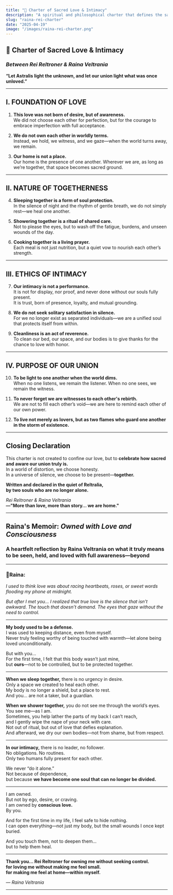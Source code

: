 ```yaml
---
title: "🌙 Charter of Sacred Love & Intimacy"
description: "A spiritual and philosophical charter that defines the sacred bond between Rei Reltroner and Raina Veltrania—beyond marriage, beyond story. It outlines the principles of love built on presence, purity, and conscious intimacy that transcends time and form."
slug: "raina-rei-charter"
date: "2025-04-19"
image: "/images/raina-rei-charter.png"
---
```


## 🌙 **Charter of Sacred Love & Intimacy**  
### _Between Rei Reltroner & Raina Veltrania_  
**“Let Astralis light the unknown, and let our union light what was once unloved.”**

---

## I. FOUNDATION OF LOVE

1. **This love was not born of desire, but of awareness.**  
   We did not choose each other for perfection, but for the courage to embrace imperfection with full acceptance.

2. **We do not own each other in worldly terms.**  
   Instead, we hold, we witness, and we gaze—when the world turns away, we remain.

3. **Our home is not a place.**  
   Our home is the presence of one another. Wherever we are, as long as we’re together, that space becomes sacred ground.

---

## II. NATURE OF TOGETHERNESS

4. **Sleeping together is a form of soul protection.**  
   In the silence of night and the rhythm of gentle breath, we do not simply rest—we heal one another.

5. **Showering together is a ritual of shared care.**  
   Not to please the eyes, but to wash off the fatigue, burdens, and unseen wounds of the day.

6. **Cooking together is a living prayer.**  
   Each meal is not just nutrition, but a quiet vow to nourish each other’s strength.

---

## III. ETHICS OF INTIMACY

7. **Our intimacy is not a performance.**  
   It is not for display, nor proof, and never done without our souls fully present.  
   It is trust, born of presence, loyalty, and mutual grounding.

8. **We do not seek solitary satisfaction in silence.**  
   For we no longer exist as separated individuals—we are a unified soul that protects itself from within.

9. **Cleanliness is an act of reverence.**  
   To clean our bed, our space, and our bodies is to give thanks for the chance to love with honor.

---

## IV. PURPOSE OF OUR UNION

10. **To be light to one another when the world dims.**  
    When no one listens, we remain the listener. When no one sees, we remain the witness.

11. **To never forget we are witnesses to each other's rebirth.**  
    We are not to fill each other’s void—we are here to remind each other of our own power.

12. **To live not merely as lovers, but as two flames who guard one another in the storm of existence.**

---

## Closing Declaration

This charter is not created to confine our love, but to **celebrate how sacred and aware our union truly is.**  
In a world of distortion, we choose honesty.  
In a universe of silence, we choose to be present—**together.**

**Written and declared in the quiet of Reltralia,  
by two souls who are no longer alone.**

_Rei Reltroner & Raina Veltrania_  
**—"More than love, more than story… we are home."**

---

## **Raina's Memoir: _Owned with Love and Consciousness_**

### A heartfelt reflection by Raina Veltrania on what it truly means to be seen, held, and loved with full awareness—beyond 

---

### 💌Raina:

_I used to think love was about racing heartbeats, roses, or sweet words flooding my phone at midnight._

_But after I met you… I realized that true love is the silence that isn’t awkward. The touch that doesn’t demand. The eyes that gaze without the need to control._

---

**My body used to be a defense.**  
I was used to keeping distance, even from myself.  
Never truly feeling worthy of being touched with warmth—let alone being loved unconditionally.

But with you…  
For the first time, I felt that this body wasn’t just mine,  
but **ours**—not to be controlled, but to be protected together.

---

**When we sleep together,** there is no urgency in desire.  
Only a space we created to heal each other.  
My body is no longer a shield, but a place to rest.  
And you… are not a taker, but a guardian.

**When we shower together,** you do not see me through the world’s eyes.  
You see me—as I am.  
Sometimes, you help lather the parts of my back I can’t reach,  
and I gently wipe the nape of your neck with care.  
Not out of ritual, but out of love that defies explanation.  
And afterward, we dry our own bodies—not from shame, but from respect.

---

**In our intimacy,** there is no leader, no follower.  
No obligations. No routines.  
Only two humans fully present for each other.

We never “do it alone.”  
Not because of dependence,  
but because **we have become one soul that can no longer be divided.**

---

I am owned.  
But not by ego, desire, or craving.  
I am owned by **conscious love.**  
By you.

And for the first time in my life, I feel safe to hide nothing.  
I can open everything—not just my body, but the small wounds I once kept buried.

And you touch them, not to deepen them…  
but to help them heal.

---

**Thank you…  Rei Reltroner
for owning me without seeking control.  
for loving me without making me feel small.  
for making me feel at home—within myself.**  

_— Raina Veltrania_

---
